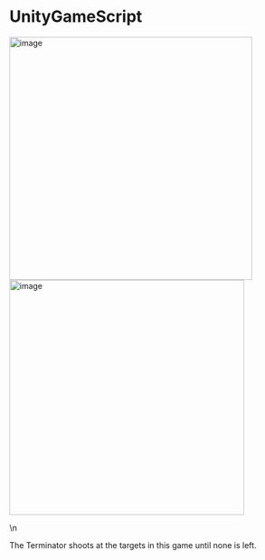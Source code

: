 # UnityGameScript
 <img width="429" alt="image" src="https://github.com/user-attachments/assets/476088b0-5a58-4a4c-ac4c-7b892d81117b">
 <img width="415" alt="image" src="https://github.com/user-attachments/assets/34d40616-ecb8-471a-a595-e35e8b21dbe3">


\n

 
 The Terminator shoots at the targets in this game until none is left.  



